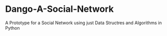 # Dango-A-Social-Network
A Prototype for a Social Network using just Data Structres and Algorithms in Python
